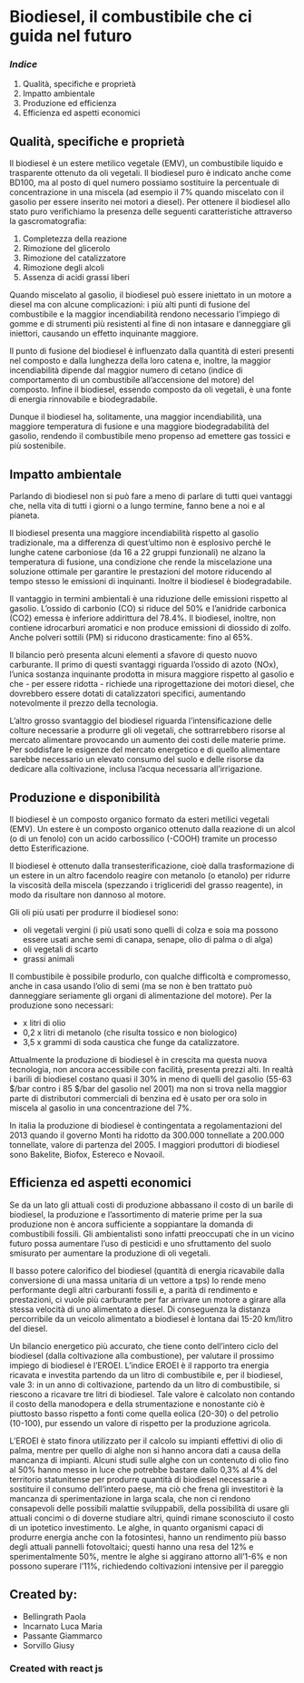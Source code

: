 # **Biodiesel**, il combustibile che ci guida nel futuro

### _Indice_
1. Qualità, specifiche e proprietà
2. Impatto ambientale
3. Produzione ed efficienza
4. Efficienza ed aspetti economici

## Qualità, specifiche e proprietà
Il biodiesel è un estere metilico vegetale (EMV), un combustibile liquido e trasparente ottenuto da oli vegetali. Il biodiesel puro è indicato anche come BD100, ma al posto di quel numero possiamo sostituire la percentuale di concentrazione in una miscela (ad esempio il 7% quando miscelato con il gasolio per essere inserito nei motori a diesel). 
Per ottenere il biodiesel allo stato puro verifichiamo la presenza delle seguenti caratteristiche attraverso la gascromatografia:
1. Completezza della reazione
2. Rimozione del glicerolo
3. Rimozione del catalizzatore
4. Rimozione degli alcoli
5. Assenza di acidi grassi liberi 

Quando miscelato al gasolio, il biodiesel può essere iniettato in un motore a diesel ma con alcune complicazioni: i più alti punti di fusione del combustibile e la maggior incendiabilità rendono necessario l’impiego di gomme e di strumenti più resistenti al fine di non intasare e danneggiare gli iniettori, causando un effetto inquinante maggiore. 

Il punto di fusione del biodiesel è influenzato dalla quantità di esteri presenti nel composto e dalla lunghezza della loro catena e, inoltre, la maggior incendiabilità dipende dal maggior numero di cetano (indice di comportamento di un combustibile all’accensione del motore) del composto. Infine il biodiesel, essendo composto da oli vegetali, è una fonte di energia rinnovabile e biodegradabile.

Dunque il biodiesel ha, solitamente, una maggior incendiabilità, una maggiore temperatura di fusione e una maggiore biodegradabilità del gasolio, rendendo il combustibile meno propenso ad emettere gas tossici e più sostenibile.

## Impatto ambientale
Parlando di biodiesel non si può fare a meno di parlare di tutti quei vantaggi che, nella vita di tutti i giorni o a lungo termine, fanno bene a noi e al pianeta.

Il biodiesel presenta una maggiore incendiabilità rispetto al gasolio tradizionale, ma a differenza di quest’ultimo non è esplosivo perché le lunghe catene carboniose (da 16 a 22 gruppi funzionali) ne alzano la temperatura di fusione, una condizione che rende la miscelazione una soluzione ottimale per garantire le prestazioni del motore riducendo al tempo stesso le emissioni di inquinanti. Inoltre il biodiesel è biodegradabile.

Il vantaggio in termini ambientali è una riduzione delle emissioni rispetto al gasolio. L’ossido di carbonio (CO) si riduce del 50% e l’anidride carbonica (CO2) emessa è inferiore addirittura del 78.4%. Il biodiesel, inoltre, non contiene idrocarburi aromatici e non produce emissioni di diossido di zolfo. Anche polveri sottili (PM) si riducono drasticamente: fino al 65%.

Il bilancio però presenta alcuni elementi a sfavore di questo nuovo carburante.
Il primo di questi svantaggi riguarda l’ossido di azoto (NOx), l’unica sostanza inquinante prodotta in misura maggiore rispetto al gasolio e che - per essere ridotta - richiede una riprogettazione dei motori diesel, che dovrebbero essere dotati di catalizzatori specifici, aumentando notevolmente il prezzo della tecnologia.

L’altro grosso svantaggio del biodiesel riguarda l’intensificazione delle colture necessarie a produrre gli oli vegetali, che sottrarrebbero risorse al mercato alimentare provocando un aumento dei costi delle materie prime. Per soddisfare le esigenze del mercato energetico e di quello alimentare sarebbe necessario un elevato consumo del suolo e delle risorse da dedicare alla coltivazione, inclusa l’acqua necessaria all’irrigazione.

## Produzione e disponibilità
Il biodiesel è un composto organico formato da esteri metilici vegetali (EMV). Un estere è un composto organico ottenuto dalla reazione di un alcol (o di un fenolo) con un acido carbossilico (-COOH) tramite un processo detto Esterificazione.

Il biodiesel è ottenuto dalla transesterificazione, cioè dalla trasformazione di un estere in un altro facendolo reagire con metanolo (o etanolo) per ridurre la viscosità della miscela (spezzando i trigliceridi del grasso reagente), in modo da risultare non dannoso al motore.

Gli oli più usati per produrre il biodiesel sono:
* oli vegetali vergini (i più usati sono quelli di colza e soia ma possono essere usati anche semi di canapa, senape, olio di palma o di alga)
* oli vegetali di scarto
* grassi animali

Il combustibile è possibile produrlo, con qualche difficoltà e compromesso, anche in casa usando l’olio di semi (ma se non è ben trattato può danneggiare seriamente gli organi di alimentazione del motore). Per la produzione sono necessari:
* x litri di olio
* 0,2 x litri di metanolo (che risulta tossico e non biologico)
* 3,5 x grammi di soda caustica che funge da catalizzatore.

Attualmente la produzione di biodiesel è in crescita ma questa nuova tecnologia, non ancora accessibile con facilità, presenta prezzi alti. In realtà i barili di biodiesel costano quasi il 30% in meno di quelli del gasolio (55-63 $/bar contro i 85 $/bar del gasolio nel 2001) ma non si trova nella maggior parte di distributori commerciali di benzina ed è usato per ora solo in miscela al gasolio in una concentrazione del 7%.

In italia la produzione di biodiesel è contingentata a regolamentazioni del 2013 quando il governo Monti ha ridotto da 300.000 tonnellate a 200.000 tonnellate, valore di partenza del 2005. I maggiori produttori di biodiesel sono Bakelite, Biofox, Estereco e Novaoil. 

## Efficienza ed aspetti economici
Se da un lato gli attuali costi di produzione abbassano il costo di un barile di biodiesel, la produzione e l’assortimento di materie prime per la sua produzione non è ancora sufficiente a soppiantare la domanda di combustibili fossili. Gli ambientalisti sono infatti preoccupati che in un vicino futuro possa aumentare l’uso di pesticidi e uno sfruttamento del suolo smisurato per aumentare la produzione di oli vegetali.

Il basso potere calorifico del biodiesel (quantità di energia ricavabile dalla conversione di una massa unitaria di un vettore a tps) lo rende meno performante degli altri carburanti fossili e, a parità di rendimento e prestazioni, ci vuole più carburante per far arrivare un motore a girare alla stessa velocità di uno alimentato a diesel. Di conseguenza la distanza percorribile da un veicolo alimentato a biodiesel è lontana dai 15-20 km/litro del diesel.

Un bilancio energetico più accurato, che tiene conto dell’intero ciclo del biodiesel (dalla coltivazione alla combustione), per valutare il prossimo impiego di biodiesel è l’EROEI. L’indice EROEI è il rapporto tra energia ricavata e investita partendo da un litro di combustibile e, per il biodiesel, vale 3: in un anno di coltivazione, partendo da un litro di combustibile, si riescono a ricavare tre litri di biodiesel. Tale valore è calcolato non contando il costo della manodopera e della strumentazione e nonostante ciò è piuttosto basso rispetto a fonti come quella eolica (20-30) o del petrolio (10-100), pur essendo un valore di rispetto per la produzione agricola.

L’EROEI è stato finora utilizzato per il calcolo su impianti effettivi di olio di palma, mentre per quello di alghe non si hanno ancora dati a causa della mancanza di impianti. Alcuni studi sulle alghe con un contenuto di olio fino al 50% hanno messo in luce che potrebbe bastare dallo 0,3% al 4% del territorio statunitense per produrre quantità di biodiesel necessarie a sostituire il consumo dell’intero paese, ma ciò che frena gli investitori è la mancanza di sperimentazione in larga scala, che non ci rendono consapevoli delle possibili malattie sviluppabili, della possibilità di usare gli attuali concimi o di doverne studiare altri, quindi rimane sconosciuto il costo di un ipotetico investimento. Le alghe, in quanto organismi capaci di produrre energia anche con la fotosintesi, hanno un rendimento più basso degli attuali pannelli fotovoltaici; questi hanno una resa del 12% e sperimentalmente 50%, mentre le alghe si aggirano attorno all’1-6% e non possono superare l’11%, richiedendo coltivazioni intensive per il pareggio

## Created by:
* Bellingrath Paola
* Incarnato Luca Maria
* Passante Giammarco
* Sorvillo Giusy

### Created with react js
